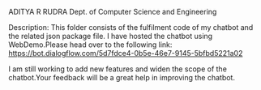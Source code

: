ADITYA R RUDRA
Dept. of Computer Science and Engineering


Description:
This folder consists of the fulfilment code of my chatbot and the related json package file.
I have hosted the chatbot using WebDemo.Please head over to the following link:
https://bot.dialogflow.com/5d7fdce4-0b5e-46e7-9145-5bfbd5221a02


I am still working to add new features and widen the scope of the chatbot.Your feedback will be a great help in improving the chatbot.
